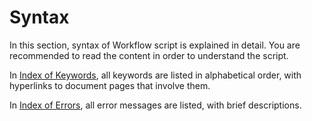 # Syntax

In this section, syntax of Workflow script is explained in detail. You are recommended to read the content in order to understand the script.

In [Index of Keywords](.././workflow/lang/index.md), all keywords are listed in alphabetical order, with hyperlinks to document pages that involve them.

In [Index of Errors](.././workflow/lang/error.md), all error messages are listed, with brief descriptions.

